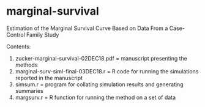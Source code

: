 # marginal-survival
Estimation of the Marginal Survival Curve Based on Data From a Case-Control Family Study

Contents:

1. zucker-marginal-survival-02DEC18.pdf = manuscript presenting the methods
2. marginal-surv-siml-final-03DEC18.r = R code for running the simulations reported in the manuscript
3. simsum.r = program for collating simulation results  and generating summaries
4. margsurv.r = R function for running the method on a set of data
